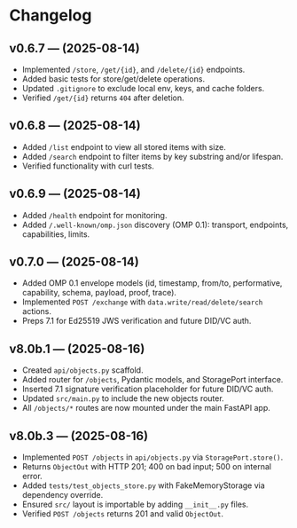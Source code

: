 # Changelog

## v0.6.7 — (2025-08-14)
- Implemented `/store`, `/get/{id}`, and `/delete/{id}` endpoints.
- Added basic tests for store/get/delete operations.
- Updated `.gitignore` to exclude local env, keys, and cache folders.
- Verified `/get/{id}` returns `404` after deletion.
## v0.6.8 — (2025-08-14)
- Added `/list` endpoint to view all stored items with size.
- Added `/search` endpoint to filter items by key substring and/or lifespan.
- Verified functionality with curl tests.
## v0.6.9 — (2025-08-14)
- Added `/health` endpoint for monitoring.
- Added `/.well-known/omp.json` discovery (OMP 0.1): transport, endpoints, capabilities, limits.
## v0.7.0 — (2025-08-14)
- Added OMP 0.1 envelope models (id, timestamp, from/to, performative, capability, schema, payload, proof, trace).
- Implemented `POST /exchange` with `data.write/read/delete/search` actions.
- Preps 7.1 for Ed25519 JWS verification and future DID/VC auth.
## v8.0b.1 — (2025-08-16)
- Created `api/objects.py` scaffold.
- Added router for `/objects`, Pydantic models, and StoragePort interface.
- Inserted 7.1 signature verification placeholder for future DID/VC auth.
- Updated `src/main.py` to include the new objects router.
- All `/objects/*` routes are now mounted under the main FastAPI app.
## v8.0b.3 — (2025-08-16)
- Implemented `POST /objects` in `api/objects.py` via `StoragePort.store()`.
- Returns `ObjectOut` with HTTP 201; 400 on bad input; 500 on internal error.
- Added `tests/test_objects_store.py` with FakeMemoryStorage via dependency override.
- Ensured `src/` layout is importable by adding `__init__.py` files.
- Verified `POST /objects` returns 201 and valid `ObjectOut`.
